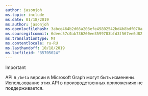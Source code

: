 ```yaml
---
author: jasonjoh
ms.topic: include
ms.date: 01/18/2019
ms.author: jasonjoh
ms.openlocfilehash: 3abce464b2d66a203efe49802542bd4b8bdf070a
ms.sourcegitcommit: 6deec57c0ab736260ee3599703bfd3f567ee6d82
ms.translationtype: MT
ms.contentlocale: ru-RU
ms.lasthandoff: 10/18/2019
ms.locfileid: "35705024"
---
```

<!-- markdownlint-disable MD041-->

> [!IMPORTANT]
> API в `/beta` версии в Microsoft Graph могут быть изменены. Использование этих API в производственных приложениях не поддерживается.

